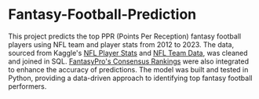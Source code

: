 # Fantasy-Football-Prediction
This project predicts the top PPR (Points Per Reception) fantasy football players using NFL team and player stats from 2012 to 2023. The data, sourced from Kaggle's [NFL Player Stats](https://www.kaggle.com/datasets/philiphyde1/nfl-stats-1999-2022/data?select=offense_yearly_data.csv) and [NFL Team Data](https://www.kaggle.com/datasets/nickcantalupa/nfl-team-data-2003-2023), was cleaned and joined in SQL. [FantasyPro's Consensus Rankings](https://www.fantasypros.com/nfl/adp/ppr-overall) were also integrated to enhance the accuracy of predictions. The model was built and tested in Python, providing a data-driven approach to identifying top fantasy football performers.
